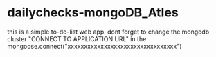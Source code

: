 # dailychecks-mongoDB_Atles
this is a simple to-do-list web app. 
dont forget to change the mongodb cluster "CONNECT TO APPLICATION URL" in the mongoose.connect("xxxxxxxxxxxxxxxxxxxxxxxxxxxxxxxxx")
